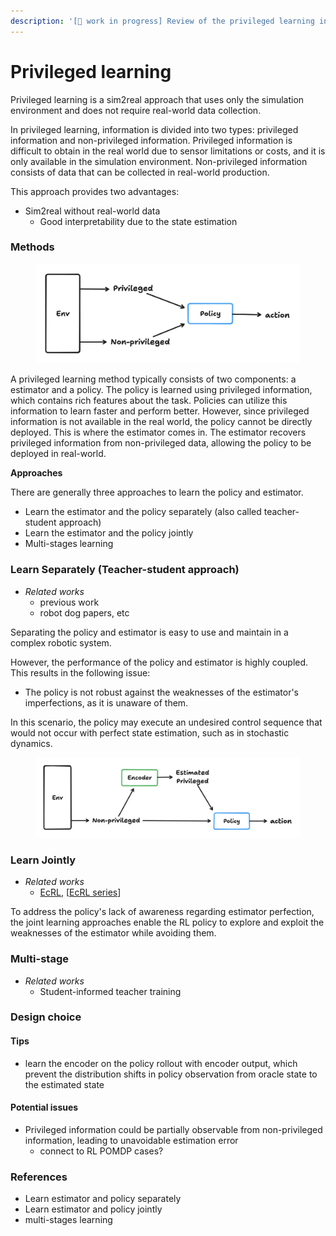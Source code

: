 ```yaml
---
description: '[🚧 work in progress] Review of the privileged learning in robotics.'
---
```


# Privileged learning

Privileged learning is a sim2real approach that uses only the simulation environment and does not require real-world data collection.

In privileged learning, information is divided into two types: privileged information and non-privileged information. Privileged information is difficult to obtain in the real world due to sensor limitations or costs, and it is only available in the simulation environment. Non-privileged information consists of data that can be collected in real-world production.

This approach provides two advantages:

* Sim2real without real-world data
  * Good interpretability due to the state estimation

### **Methods**

<figure><img src=".gitbook/assets/image (1).png" alt=""><figcaption></figcaption></figure>

A privileged learning method typically consists of two components: a estimator and a policy. The policy is learned using privileged information, which contains rich features about the task. Policies can utilize this information to learn faster and perform better. However, since privileged information is not available in the real world, the policy cannot be directly deployed. This is where the estimator comes in. The estimator recovers privileged information from non-privileged data, allowing the policy to be deployed in real-world.

**Approaches**

There are generally three approaches to learn the policy and estimator.

* Learn the estimator and the policy separately (also called teacher-student approach)
* Learn the estimator and the policy jointly
* Multi-stages learning

### **Learn Separately (Teacher-student approach)**

* _Related works_
  * previous work
  * robot dog papers, etc

Separating the policy and estimator is easy to use and maintain in a complex robotic system.

However, the performance of the policy and estimator is highly coupled. This results in the following issue:

* The policy is not robust against the weaknesses of the estimator's imperfections, as it is unaware of them.

In this scenario, the policy may execute an undesired control sequence that would not occur with perfect state estimation, such as in stochastic dynamics.

<figure><img src=".gitbook/assets/image.png" alt=""><figcaption></figcaption></figure>

### **Learn Jointly**

* _Related works_
  * [EcRL](https://app.heptabase.com/55124100-54a8-470a-a743-87cb33e45d9f/card/d107af4e-bc5d-4de1-b58b-c0d22e91ad4f), \[[EcRL series](https://aidx-lab.org/manipulation/)]

To address the policy's lack of awareness regarding estimator perfection, the joint learning approaches enable the RL policy to explore and exploit the weaknesses of the estimator while avoiding them.

### **Multi-stage**

* _Related works_
  * Student-informed teacher training

### **Design choice**

#### **Tips**

* learn the encoder on the policy rollout with encoder output, which prevent the distribution shifts in policy observation from oracle state to the estimated state

#### **Potential issues**

* Privileged information could be partially observable from non-privileged information, leading to unavoidable estimation error
  * connect to RL POMDP cases?

### References

* Learn estimator and policy separately
* Learn estimator and policy jointly
* multi-stages learning
